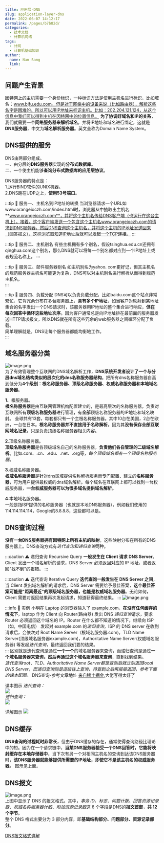 ```yaml
---
title: 应用层-DNS
slug: application-layer-dns
date: 2022-06-07 14:12:17
permalink: /pages/b7b82d/
categories:
  - 技术文档
  - 计算机网络
tags:
  - 计网
  - 计算机基础知识
author: 
  name: Nan Sang
  link: 
---
```


## 问题产生背景

因特网上的主机需要一个身份标识，一种标识方法是使用主机名进行标识，比如域名：www.bjfu.edu.com。但是对于网络中的设备来说（比如路由器），解析这些名字是困难的。所以可以用IP地址来标识主机。比如：202.204.121.124，从这个信息中我们可以得到主机在因特网中的位置信息。 **为了协调好域名和IP的关系**，我们就需要**一个网络服务器来解析域名**，并将IP地址和域名进行绑定，这就是**DNS服务器**，中文为**域名解析服务器**。英文全称为Domain Name System。

## DNS提供的服务

DNS由两部分组成。  
一、由分层的**DNS服务器**实现的**分布式数据库**。  
二、一个使主机能够**查询分布式数据库的应用层协议**。  

DNS服务器的特点是：  
1.运行BIND软件的UNIX机器。  
2.DNS跑在UDP之上，**使用53号端口**。  

:::tip 🔔 服务一、主机名到IP地址的转换
当浏览器请求一个URL如www.orangeioczh.com/index.html时，浏览器从中抽取出主机名**www.orangeioczh.com**，并将这个主机名传给DNS客户端（也运行在这台主机上）。接着，这个客户端发送一个包含这个主机名www.orangeioczh.com的请求到DNS服务器，然后DNS查询这个主机名，并将这个主机的IP地址发送回来（回答报文），这样浏览器知道IP地址后就可以发起一个TCP连接。
:::

:::tip 🔔 服务二、主机别名
有些主机拥有多个别名，假设tsinghua.edu.cn还拥有qinghua.com这个别名，那么DNS就可以将每一个别名都对应到一个IP地址上或者规范名称上。
:::

:::tip 🔔 服务三、邮件服务器别名
如主机别名为yahoo. com更好记，但其主机名的规范服务器主机名可能更为复杂，DNS可以对主机别名进行解析从而得到规范主机名。  
:::

:::tip 🔔 服务四、负载分配
DNS可以负责负载分配，比如baidu.com这个站点非常繁忙，它背冗余分布在多台服务器上，**具有多个IP地址**，如当客户对映射到某地址集合的名字发出一个DNS请求时，该服务器用IP地址的整个集合进行响应，**但在每次回答中循环这些地址次序**。因为客户通常总是向IP地址排在最前面的服务器发送HTTP请求报文，所以DNS就在所有这些冗余的web服务器之间循环分配了负载。  
简单理解就是，DNS让每个服务器都能均衡地工作。  
:::

## 域名服务器分类

![image.png](https://jetzihan-img.oss-cn-beijing.aliyuncs.com/blog/img/006SHRs9gy1h2zovtfruqj30nd0e3wih.jpg)  
为了有效管理整个互联网的DNS域名解析工作，**DNS系统开发者设计了一个与分层dns域名结构类似的层次化的dns名称服务器结构**。把所有dns名称服务器自高到低分为**4个级别**：**根名称服务器、顶级名称服务器、权威名称服务器和本地域名服务器**。  

**1**、根服务器。  
**根名称服务器**是由互联网管理机构配置建立的，是最高层次的名称服务器，负责对互联网所有**顶级名称服务器**进行管理，有**全部**顶级名称服务器的IP地址和域名映射。
全球共有13套，每套都只有一个主根名称服务器。其中10台在美国，2台在欧洲，一台在日本。**根名称服务器并不直接用于名称解析**，因为其**没有保存全部互联网域名记录**，只是负责顶级名称服务器相关内容。  

**2**.顶级名称服务器。  
**顶级名称服务器**是各顶级域名自己的名称服务器，**负责他们各自管理的二级域名解析**。比如.com、.cn、.edu、.net、.org等，*每个顶级域名都有一个顶级名称服务器*。  

**3**.权威名称服务器。  
**权威名称服务器**是针对dns区域提供名称解析服务而专门配置、建立的**名称服务器**，可为用户提供最权威的dns域名解析。每个域名在互联网上都可以找到一台权威服务器，**一台权威服务器可以为很多域名提供域名解析**。  

**4**.本地域名服务器。  
一般是指ISP提供的名称服务器（也就是本地DNS服务器），例如我们使用的114.114.114.114，Google的8.8.8.8，这些都可以是。  

## DNS查询过程

**没有一台DNS服务器拥有因特网上所有主机的映射**，这些映射分布在所有的DNS服务器上。DNS查询方式有*迭代查询和递归查询*两种。  

:::caution ⚠ 递归查询 Recursive Query
**一般发生在 Client 请求 DNS Server**。Client 发出一个域名解析的请求，DNS Server 必须返回对应的 IP 地址，或者返回"找不到"的报错。
:::

:::caution ⚠ 迭代查询 Iterative Query
**迭代查询一般发生在 DNS Server 之间**，当 Client 发出域名解析的请求后，DNS Server 需要给予最佳答案，**这个最佳答案可能是"距离最近"的顶级域名服务器，也能是权威域名服务器**。无论如何，Client 需要对返回结果再次发起请求，知道获得最终结果。
:::
![image.png](https://jetzihan-img.oss-cn-beijing.aliyuncs.com/blog/img/006SHRs9gy1h2zpam8pyxj31080i779e.jpg)  

:::info 🌳 实例
小明在 Laptop 的浏览器输入了 example.com，**在没有任何缓存的情况下**，laptop 作为 Client 向 Router(路由器) 发出 DNS *递归查询*请求，要求 Router 必须返回这个域名的 IP。Router 在什么都不知道的情况下，继续向 ISP（如，中国电信） 发起对 example.com 的*递归查询*，ISP 的 DNS server 在收到请求后，会依次对 Root Name Server（根域名服务器.com)，TLD Name Server(顶级域名服务器example.com)，Authoritative Name Server(权威域名服务器) 等发起*迭代查询*，最终返回我们要的结果。  
:::
区别就是迭代查询是通过**一个一个**的域名服务器来查询，而递归查询是通过**一个域名服务器来查询，然后再通过这个域名服务器来查询**，直到找到结果。  
*迭代查询root、TLD、Authoritative Name Server都是查到后就立刻返回local DNS Server，而递归查询则是逐级往上查询，待查到之后再层层返回，参考下面的课本配图。*
 DNS查询-参考文章地址
[来自稀土掘金](https://juejin.cn/post/6844903900982558734),大佬写得太好了

 课本图示
*迭代查询：*  
<img src="https://tva1.sinaimg.cn/mw690/006SHRs9gy1h2zphuatedj30dk0gq0wk.jpg"/>  
*递归查询：*  
<img src="https://tva1.sinaimg.cn/mw690/006SHRs9gy1h2zpids51jj30dy0gq426.jpg"/>

 详解图示
<img src="https://tva1.sinaimg.cn/mw690/006SHRs9gy1h2zpnu2tyaj30oi0iaq9y.jpg"/>

## DNS缓存

**DNS查询的过程耗时非常长**，但由于DNS缓存的存在，通常使得查询路径比理论中的短。因为在一个请求链中，**当某DNS服务器接受一个DNS回答时，它能将映射缓存在本地存储器中**，当下次有另一个对相同主机名的查询到达该DNS服务器时，**该DNS服务器就能够提供所需要的IP地址，即使它不是该主机名的权威服务器。** 图示见上面。  

## DNS报文

![image.png](https://tva1.sinaimg.cn/mw690/006SHRs9gy1h2zpq5ywtzj30fa054wge.jpg)  
上图中显示了 DNS 的报文格式。其中，*事务 ID、标志、问题计数、回答资源记录数、权威名称服务器计数、附加资源记录数*这 6 个字段是DNS的**报文首部**，**共 12 个字节**。  
整个 DNS 格式主要分为 3 部分内容，即**基础结构部分、问题部分、资源记录部分**。  

[DNS报文格式详解](https://blog.csdn.net/anhenzhufeng/article/details/109860393)
